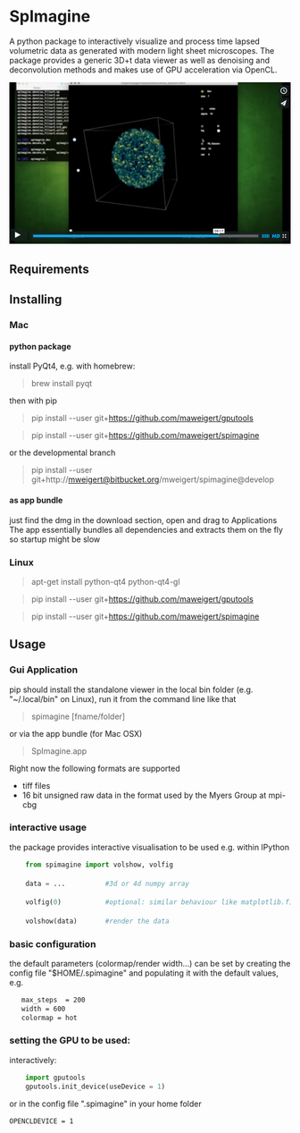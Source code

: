 # SpImagine

A python package to interactively visualize and process  time lapsed volumetric data as generated with modern light sheet microscopes. The package provides a generic 3D+t data viewer as well as denoising and deconvolution methods and makes use of GPU acceleration via OpenCL. 


[![Alt text for your video](poster_vimeo.png)](https://vimeo.com/126597994)

## Requirements


## Installing

### Mac

#### python package
  
install PyQt4, e.g. with homebrew:
> brew install pyqt

then with pip

> pip install --user git+https://github.com/maweigert/gputools

> pip install --user git+https://github.com/maweigert/spimagine

or the developmental branch

> pip install --user git+http://mweigert@bitbucket.org/mweigert/spimagine@develop

#### as app bundle

just find the dmg in the download section, open and drag to Applications
The app essentially bundles all dependencies and extracts them on the fly  so startup might be slow


### Linux

> apt-get install python-qt4 python-qt4-gl

> pip install --user git+https://github.com/maweigert/gputools

> pip install --user git+https://github.com/maweigert/spimagine


## Usage

### Gui Application

pip should install the standalone viewer in the local bin folder (e.g. "~/.local/bin" on Linux), run it from the command line like that

> spimagine [fname/folder]

or via the app bundle (for Mac OSX) 

> SpImagine.app

Right now the following formats are supported

- tiff files
- 16 bit unsigned raw data in the format used by the Myers Group at mpi-cbg


### interactive usage

the package provides interactive visualisation to be used e.g. within IPython

```python 
	from spimagine import volshow, volfig

	data = ...          #3d or 4d numpy array
	
	volfig(0)           #optional: similar behaviour like matplotlib.figure, e.g. can be omitted
	
	volshow(data)       #render the data
````

### basic configuration 

the default parameters (colormap/render width...) can be set by creating the config file "$HOME/.spimagine" and populating it with the default values, e.g.

```opencldevice = 0
   max_steps  = 200
   width = 600
   colormap = hot
```

### setting the GPU to be used:

interactively:

```python 
	import gputools
	gputools.init_device(useDevice = 1)
```

or in the config file ".spimagine" in your home folder

    OPENCLDEVICE = 1
